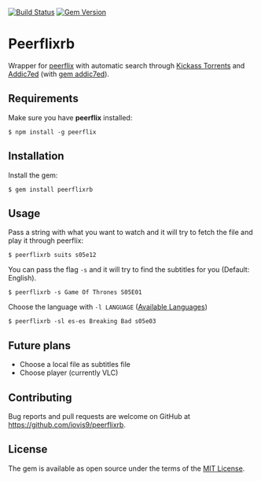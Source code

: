 [![Build Status](https://travis-ci.org/iovis9/peerflixrb.svg?branch=master)](https://travis-ci.org/iovis9/peerflixrb) [![Gem Version](https://badge.fury.io/rb/peerflixrb.svg)](https://badge.fury.io/rb/peerflixrb)
# Peerflixrb 

Wrapper for [peerflix](https://github.com/mafintosh/peerflix) with automatic search through [Kickass Torrents](kat.cr) and [Addic7ed](http://www.addic7ed.com/) (with [gem addic7ed](https://github.com/michaelbaudino/addic7ed-ruby)).

## Requirements
Make sure you have **peerflix** installed:

    $ npm install -g peerflix

## Installation
Install the gem:

    $ gem install peerflixrb

## Usage

Pass a string with what you want to watch and it will try to fetch the file and play it through peerflix:

    $ peerflixrb suits s05e12

You can pass the flag ```-s``` and it will try to find the subtitles for you (Default: English).

    $ peerflixrb -s Game Of Thrones S05E01

Choose the language with ```-l LANGUAGE``` ([Available Languages](https://github.com/michaelbaudino/addic7ed-ruby/blob/master/lib/addic7ed/common.rb))

    $ peerflixrb -sl es-es Breaking Bad s05e03

## Future plans
- Choose a local file as subtitles file
- Choose player (currently VLC)

## Contributing

Bug reports and pull requests are welcome on GitHub at https://github.com/iovis9/peerflixrb.


## License

The gem is available as open source under the terms of the [MIT License](http://opensource.org/licenses/MIT).
